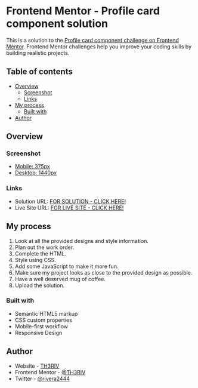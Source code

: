 # Frontend Mentor - Profile card component solution

This is a solution to the [Profile card component challenge on Frontend Mentor](https://www.frontendmentor.io/challenges/profile-card-component-cfArpWshJ). Frontend Mentor challenges help you improve your coding skills by building realistic projects. 

## Table of contents

- [Overview](#overview)
  - [Screenshot](#screenshot)
  - [Links](#links)
- [My process](#my-process)
  - [Built with](#built-with)
- [Author](#author)

## Overview

### Screenshot

- [Mobile: 375px](./screenshots/375px.png)
- [Desktop: 1440px](./screenshots/1440px.png)

### Links

- Solution URL: [FOR SOLUTION - CLICK HERE!](https://www.frontendmentor.io/solutions/profile-card-component-challenge-Nar4ORcaft)
- Live Site URL: [FOR LIVE SITE - CLICK HERE!](https://th3riv.github.io/challenges/Frontend-Mentor/Profile-Card/)

## My process

1. Look at all the provided designs and style information.
2. Plan out the work order.
3. Complete the HTML.
4. Style using CSS.
5. Add some JavaScript to make it more fun.
6. Make sure my project looks as close to the provided design as possible.
7. Have a well deserved mug of coffee.
8. Upload the solution.

### Built with

- Semantic HTML5 markup
- CSS custom properties
- Mobile-first workflow
- Responsive Design

## Author

- Website - [TH3RIV](https://th3riv.github.io)
- Frontend Mentor - [@TH3RIV](https://www.frontendmentor.io/profile/TH3RIV)
- Twitter - [@rivera2444](https://www.twitter.com/rivera2444)